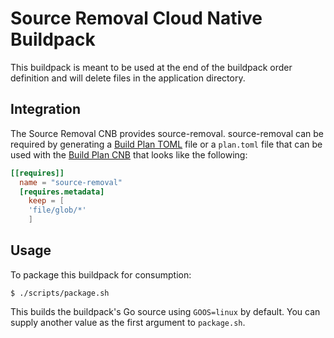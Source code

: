 # Source Removal Cloud Native Buildpack

This buildpack is meant to be used at the end of the buildpack order definition and will delete files in the application directory.

## Integration

The Source Removal CNB provides source-removal. source-removal can be required by generating a [Build Plan TOML](https://github.com/buildpacks/spec/blob/master/buildpack.md#build-plan-toml) file or a `plan.toml` file that can be used with the [Build Plan CNB](https://github.com/ForestEkhardt/build-plan) that looks like the following:

```toml
[[requires]]
  name = "source-removal"
  [requires.metadata]
    keep = [
    'file/glob/*'
    ]
```


## Usage

To package this buildpack for consumption:

```
$ ./scripts/package.sh
```

This builds the buildpack's Go source using `GOOS=linux` by default. You can
supply another value as the first argument to `package.sh`.
